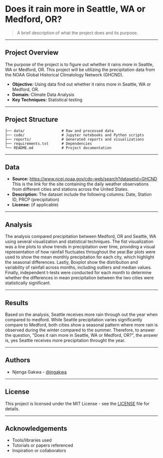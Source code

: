# Does it rain more in Seattle, WA or Medford, OR? 

> A brief description of what the project does and its purpose.

---

## Project Overview

The purpose of the project is to figure out whether it rains more in Seattle, WA or Medford, OR. This project will be utilizing the precipitation data from the NOAA Global Historical Climatology Network (GHCND). 


- **Objective:** Using data find out whether it rains more in Seattle, WA or Medford, OR.
- **Domain:** Climate Data Analysis
- **Key Techniques:** Statistical testing

---

## Project Structure

```
├── data/                 # Raw and processed data
├── code/                 # Jupyter notebooks and Python scripts
├── reports/              # Generated reports and visualizations
├── requirements.txt      # Dependencies
└── README.md             # Project documentation
```

---

## Data

- **Source:** https://www.ncei.noaa.gov/cdo-web/search?datasetid=GHCND This is the link for the site containing the daily weather observations from different cities and stations across the United States.
- **Description:** The dataset include the following columns: Date, Station ID, PRCP (precipitation)
- **License:** (if applicable)

---

## Analysis

The analysis compared precipitation between Medford, OR and Seattle, WA using several visualization and statistical techniques. The fist visualization was a line plots to show trends in precipitation over time, providing a visual representation of how rainfall fluctuates throughout the year.Bar plots were used to show the mean monthly precipitation for each city, which highlight the seasonal differences. Lastly, Boxplot show the distribution and variability of rainfall across months, including outliers and median values.  Finally, independent t-tests were conducted for each month to determine whether the differences in mean precipitation between the two cities were statistically significant.

---

## Results

Based on the analysis, Seattle receives more rain through out the year when compared to medford. While Seattle precipitation varies significantly compare to Medford, both cities show a seasonal pattern where more rain is observed during the winter compared to the summer. Therefore, to answer the question, "Does it rain more in Seattle, WA or Medford, OR?", the answer is, yes Seattle receives more precipitation throught the year.

---

## Authors

- Njenga Gakwa - [@jngakwa](https://github.com/jngakwa)

---

## License

This project is licensed under the MIT License - see the [LICENSE](LICENSE) file for details.

---

## Acknowledgements

- Tools/libraries used
- Tutorials or papers referenced
- Inspiration or collaborators
